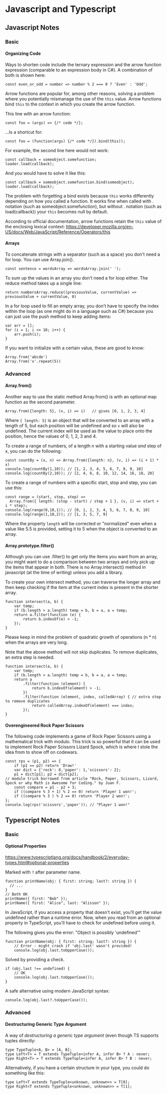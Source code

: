# Javascript and Typescript

## Javascript Notes

### Basic

#### Organizing Code

Ways to shorten code include the ternary expression and the arrow function expression (comparable to an expression body in C#). A combination of both is shown here:

	const even_or_odd = number => number % 2 === 0 ? 'Even' : 'Odd';

Arrow functions are popular for, among other reasons, solving a problem where you potentially mismanage the use of the `this` value. Arrow functions bind `this` to the context in which you create the arrow function.

This line with an arrow function:

	const foo = (args) => {/* code */};

...Is a shortcut for:

	const foo = (function(args) {/* code */}).bind(this));
	
For example, the second line here would not work:

	const callback = someobject.somefunction;
	loader.load(callback);

And you would have to solve it like this:

	const callback = someobject.somefunction.bind(someobject);
	loader.load(callback);

The problem with forgetting a bind exists because `this` works differently depending on how you called a function. It works fine when called with . notation (such as someobject.somefunction), but without . notation (such as load(callback)) your `this` becomes null by default.

According to official documentation, arrow functions retain the `this` value of the enclosing lexical context: https://developer.mozilla.org/en-US/docs/Web/JavaScript/Reference/Operators/this

#### Arrays
	
To concatenate strings with a separator (such as a space) you don't need a for loop. You can use Array.join().

	const sentence = wordsArray => wordsArray.join(' ');
	
To sum up the values in an array you don't need a for loop either. The reduce method takes up a single line:

    return numbersArray.reduce((previousValue, currentValue) => previousValue + currentValue, 0)
	
In a for loop used to fill an empty array, you don't have to specify the index within the loop (as one might do in a language such as C#) because you can just use the push method to keep adding items:

    var arr = [];
    for (i = 1; i <= 10; i++) {
        arr.push(i);
    }
	
If you want to initialize with a certain value, these are good to know:

	Array.from('abcde')
	Array.from('x'.repeat(5))
	
### Advanced

#### Array.from()

Another way to use the static method Array.from() is with an optional map function as the second parameter.

	Array.from({length: 5}, (v, i) => i)   // gives [0, 1, 2, 3, 4]
	
Where `{ length: 5}` is an object that will be converted to an array with a length of 5, but each position will be undefined and so `v` will also be undefined. The current index will be used as the value to place onto the position, hence the values of 0, 1, 2, 3 and 4.

To create a range of numbers, of a length n with a starting value *and* step of x, you can do the following:

	const countBy = (x, n) => Array.from({length: n}, (v, i) => (i + 1) * x)
	console.log(countBy(1,10)); // [1, 2, 3, 4, 5, 6, 7, 8, 9, 10]
	console.log(countBy(2,10)); // [2, 4, 6, 8, 10, 12, 14, 16, 18, 20]

To create a range of numbers with a specific start, stop and step, you can use this:

	const range = (start, stop, step) =>
	  Array.from({ length: (stop - start) / step + 1 }, (v, i) => start + i * step);
	console.log(range(0,10,1)); // [0, 1, 2, 3, 4, 5, 6, 7, 8, 9, 10]
	console.log(range(1,10,2)); // [1, 3, 5, 7, 9]
	
Where the property `length` will be corrected or "normalized" even when a value like 5.5 is provided, setting it to 5 when the object is converted to an array.

#### Array.prototype.filter()

Although you can use .filter() to get only the items you want from an array, you might want to do a comparison between two arrays and only pick up the items that appear in both. There is no Array.intersect() method in javascript (at the time of writing) unless you add a library.

To create your own intersect method, you can traverse the longer array and then keep checking if the item at the current index is present in the shorter array. 

	function intersect(a, b) {
		var temp;
		if (b.length > a.length) temp = b, b = a, a = temp;
		return a.filter(function (e) {
			return b.indexOf(e) > -1;
		});
	}

Please keep in mind the problem of quadratic growth of operations (n \* n) when the arrays are very long.

Note that the above method will not skip duplicates. To remove duplicates, an extra step is needed.

	function intersect(a, b) {
		var temp;
		if (b.length > a.length) temp = b, b = a, a = temp;
		return a
			.filter(function (element) {
				return b.indexOf(element) > -1;
			})
			.filter(function (element, index, calledArray) { // extra step to remove duplicates
				return calledArray.indexOf(element) === index;
			});
	}

#### Overengineered Rock Paper Scissors

The following code implements a game of Rock Paper Scissors using a mathematical trick with modulo. This trick is so powerful that it can be used to implement Rock Paper Scissors Lizard Spock, which is where I stole the idea from to show off on codewars.

	const rps = (p1, p2) => {
		if (p1 == p2) return 'Draw!'
		var dict = {'rock': 0,'paper': 1,'scissors': 2};
		p1 = dict[p1]; p2 = dict[p2];  
	// modulo trick borrowed from article "Rock, Paper, Scissors, Lizard, Spock or why Math is Awesome for Coding." by Juan F. 
		const compare = p1 - p2 + 3;
		if ((compare % 3 + 1) % 2 == 0) return 'Player 1 won!';
		if ((compare % 3 ) % 2 == 0) return 'Player 2 won!';  
	};
	console.log(rps('scissors','paper')); // "Player 1 won!"

## Typescript Notes

### Basic

#### Optional Properties

https://www.typescriptlang.org/docs/handbook/2/everyday-types.html#optional-properties

Marked with `?` after parameter name.

	function printName(obj: { first: string; last?: string }) {
	  // ...
	}
	// Both OK
	printName({ first: "Bob" });
	printName({ first: "Alice", last: "Alisson" }); 

In JavaScript, if you access a property that doesn’t exist, you’ll get the value undefined rather than a runtime error. Now, when you read from an optional property in TypeScript, you’ll have to check for undefined before using it.

The following gives you the error: "Object is possibly 'undefined'"

	function printName(obj: { first: string; last?: string }) {
		// Error - might crash if 'obj.last' wasn't provided!
		console.log(obj.last.toUpperCase());

Solved by providing a check.

	if (obj.last !== undefined) {
		// OK
		console.log(obj.last.toUpperCase());
	}

A safe alternative using modern JavaScript syntax:

	console.log(obj.last?.toUpperCase());

### Advanced

#### Destructuring Generic Type Argument

A way of *destructuring a generic type argument* (even though TS supports tuples directly:

	type TypeTuple<A, B> = [A, B];
	type Left<T> = T extends TypeTuple<infer A, infer B> ? A : never;
	type Right<T> = T extends TypeTuple<infer A, infer B> ? B : never;

Alternatively, if you have a certain structure in your type, you could do something like this:

	type Left<T extends TypeTuple<unknown, unknown>> = T[0];
	type Right<T extends TypeTuple<unknown, unknown>> = T[1];